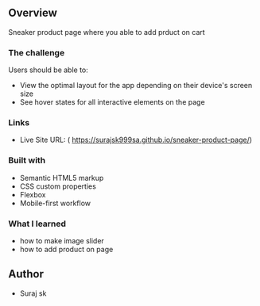 
## Overview
   Sneaker product page where you able to add prduct on cart
### The challenge

Users should be able to:

- View the optimal layout for the app depending on their device's screen size
- See hover states for all interactive elements on the page

### Links

- Live Site URL: (  https://surajsk999sa.github.io/sneaker-product-page/)

### Built with

- Semantic HTML5 markup
- CSS custom properties
- Flexbox
- Mobile-first workflow

### What I learned
- how to make image slider
- how to add product on page

## Author
- Suraj sk
